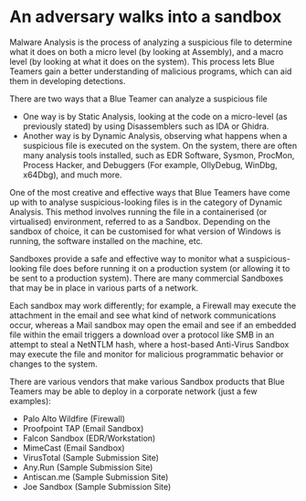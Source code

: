 # An adversary walks into a sandbox

Malware Analysis is the process of analyzing a suspicious file to determine what it does on both a micro level 
(by looking at Assembly), and a macro level (by looking at what it does on the system). This process lets Blue 
Teamers gain a better understanding of malicious programs, which can aid them in developing detections.

There are two ways that a Blue Teamer can analyze a suspicious file

* One way is by Static Analysis, looking at the code on a micro-level (as previously stated) by using Disassemblers 
such as IDA or Ghidra.
* Another way is by Dynamic Analysis, observing what happens when a suspicious file is executed on the system. On 
the system, there are often many analysis tools installed, such as EDR Software, Sysmon, ProcMon, Process Hacker, 
and Debuggers (For example, OllyDebug, WinDbg, x64Dbg), and much more.

One of the most creative and effective ways that Blue Teamers have come up with to analyse suspicious-looking files 
is in the category of Dynamic Analysis. This method involves running the file in a containerised (or virtualised) 
environment, referred to as a Sandbox. Depending on the sandbox of choice, it can be customised for what version 
of Windows is running, the software installed on the machine, etc.

Sandboxes provide a safe and effective way to monitor what a suspicious-looking file does before running it on a 
production system (or allowing it to be sent to a production system). There are many commercial Sandboxes that may 
be in place in various parts of a network.

Each sandbox may work differently; for example, a Firewall may execute the attachment in the email and see what kind 
of network communications occur, whereas a Mail sandbox may open the email and see if an embedded file within the 
email triggers a download over a protocol like SMB in an attempt to steal a NetNTLM hash, where a host-based 
Anti-Virus Sandbox may execute the file and monitor for malicious programmatic behavior or changes to the system.

There are various vendors that make various Sandbox products that Blue Teamers may be able to deploy in a 
corporate network (just a few examples):

* Palo Alto Wildfire (Firewall)
* Proofpoint TAP (Email Sandbox)
* Falcon Sandbox (EDR/Workstation)
* MimeCast (Email Sandbox)
* VirusTotal (Sample Submission Site)
* Any.Run (Sample Submission Site)
* Antiscan.me (Sample Submission Site)
* Joe Sandbox (Sample Submission Site)

